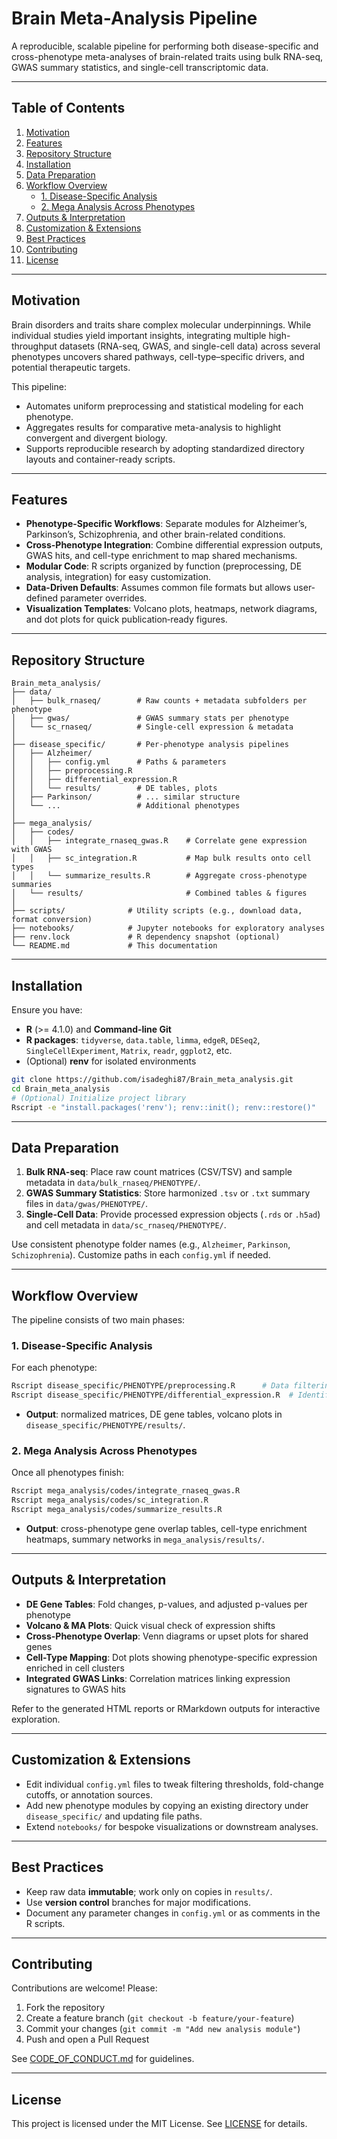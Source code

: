 # Brain Meta-Analysis Pipeline

A reproducible, scalable pipeline for performing both disease-specific and cross-phenotype meta-analyses of brain-related traits using bulk RNA-seq, GWAS summary statistics, and single-cell transcriptomic data.

---

## Table of Contents
1. [Motivation](#motivation)
2. [Features](#features)
3. [Repository Structure](#repository-structure)
4. [Installation](#installation)
5. [Data Preparation](#data-preparation)
6. [Workflow Overview](#workflow-overview)
   - [1. Disease-Specific Analysis](#1-disease-specific-analysis)
   - [2. Mega Analysis Across Phenotypes](#2-mega-analysis-across-phenotypes)
7. [Outputs & Interpretation](#outputs--interpretation)
8. [Customization & Extensions](#customization--extensions)
9. [Best Practices](#best-practices)
10. [Contributing](#contributing)
11. [License](#license)

---

## Motivation
Brain disorders and traits share complex molecular underpinnings. While individual studies yield important insights, integrating multiple high-throughput datasets (RNA-seq, GWAS, and single-cell data) across several phenotypes uncovers shared pathways, cell-type–specific drivers, and potential therapeutic targets.

This pipeline:
- Automates uniform preprocessing and statistical modeling for each phenotype.  
- Aggregates results for comparative meta-analysis to highlight convergent and divergent biology.  
- Supports reproducible research by adopting standardized directory layouts and container-ready scripts.

---

## Features
- **Phenotype-Specific Workflows**: Separate modules for Alzheimer’s, Parkinson’s, Schizophrenia, and other brain-related conditions.
- **Cross-Phenotype Integration**: Combine differential expression outputs, GWAS hits, and cell-type enrichment to map shared mechanisms.
- **Modular Code**: R scripts organized by function (preprocessing, DE analysis, integration) for easy customization.
- **Data-Driven Defaults**: Assumes common file formats but allows user-defined parameter overrides.
- **Visualization Templates**: Volcano plots, heatmaps, network diagrams, and dot plots for quick publication‑ready figures.

---

## Repository Structure
```
Brain_meta_analysis/
├── data/
│   ├── bulk_rnaseq/        # Raw counts + metadata subfolders per phenotype
│   ├── gwas/               # GWAS summary stats per phenotype
│   └── sc_rnaseq/          # Single-cell expression & metadata
│
├── disease_specific/       # Per-phenotype analysis pipelines
│   ├── Alzheimer/
│   │   ├── config.yml      # Paths & parameters
│   │   ├── preprocessing.R
│   │   ├── differential_expression.R
│   │   └── results/        # DE tables, plots
│   ├── Parkinson/          # ... similar structure
│   └── ...                 # Additional phenotypes
│
├── mega_analysis/
│   ├── codes/
│   │   ├── integrate_rnaseq_gwas.R    # Correlate gene expression with GWAS
│   │   ├── sc_integration.R           # Map bulk results onto cell types
│   │   └── summarize_results.R        # Aggregate cross-phenotype summaries
│   └── results/                       # Combined tables & figures
│
├── scripts/              # Utility scripts (e.g., download data, format conversion)
├── notebooks/            # Jupyter notebooks for exploratory analyses
├── renv.lock             # R dependency snapshot (optional)
└── README.md             # This documentation
```

---

## Installation
Ensure you have:
- **R** (>= 4.1.0) and **Command-line Git**
- **R packages**: `tidyverse`, `data.table`, `limma`, `edgeR`, `DESeq2`, `SingleCellExperiment`, `Matrix`, `readr`, `ggplot2`, etc.
- (Optional) **renv** for isolated environments

```bash
git clone https://github.com/isadeghi87/Brain_meta_analysis.git
cd Brain_meta_analysis
# (Optional) Initialize project library
Rscript -e "install.packages('renv'); renv::init(); renv::restore()"
```

---

## Data Preparation
1. **Bulk RNA-seq**: Place raw count matrices (CSV/TSV) and sample metadata in `data/bulk_rnaseq/PHENOTYPE/`.  
2. **GWAS Summary Statistics**: Store harmonized `.tsv` or `.txt` summary files in `data/gwas/PHENOTYPE/`.  
3. **Single-Cell Data**: Provide processed expression objects (`.rds` or `.h5ad`) and cell metadata in `data/sc_rnaseq/PHENOTYPE/`.  

Use consistent phenotype folder names (e.g., `Alzheimer`, `Parkinson`, `Schizophrenia`). Customize paths in each `config.yml` if needed.

---

## Workflow Overview
The pipeline consists of two main phases:

### 1. Disease-Specific Analysis
For each phenotype:
```bash
Rscript disease_specific/PHENOTYPE/preprocessing.R      # Data filtering & normalization
Rscript disease_specific/PHENOTYPE/differential_expression.R  # Identify DE genes
```
- **Output**: normalized matrices, DE gene tables, volcano plots in `disease_specific/PHENOTYPE/results/`.

### 2. Mega Analysis Across Phenotypes
Once all phenotypes finish:
```bash
Rscript mega_analysis/codes/integrate_rnaseq_gwas.R
Rscript mega_analysis/codes/sc_integration.R
Rscript mega_analysis/codes/summarize_results.R
```
- **Output**: cross-phenotype gene overlap tables, cell-type enrichment heatmaps, summary networks in `mega_analysis/results/`.

---

## Outputs & Interpretation
- **DE Gene Tables**: Fold changes, p-values, and adjusted p-values per phenotype
- **Volcano & MA Plots**: Quick visual check of expression shifts
- **Cross-Phenotype Overlap**: Venn diagrams or upset plots for shared genes
- **Cell-Type Mapping**: Dot plots showing phenotype-specific expression enriched in cell clusters
- **Integrated GWAS Links**: Correlation matrices linking expression signatures to GWAS hits

Refer to the generated HTML reports or RMarkdown outputs for interactive exploration.

---

## Customization & Extensions
- Edit individual `config.yml` files to tweak filtering thresholds, fold-change cutoffs, or annotation sources.
- Add new phenotype modules by copying an existing directory under `disease_specific/` and updating file paths.
- Extend `notebooks/` for bespoke visualizations or downstream analyses.

---

## Best Practices
- Keep raw data **immutable**; work only on copies in `results/`.
- Use **version control** branches for major modifications.
- Document any parameter changes in `config.yml` or as comments in the R scripts.

---

## Contributing
Contributions are welcome! Please:
1. Fork the repository  
2. Create a feature branch (`git checkout -b feature/your-feature`)  
3. Commit your changes (`git commit -m "Add new analysis module"`)  
4. Push and open a Pull Request  

See [CODE_OF_CONDUCT.md](CODE_OF_CONDUCT.md) for guidelines.

---

## License
This project is licensed under the MIT License. See [LICENSE](LICENSE) for details.

